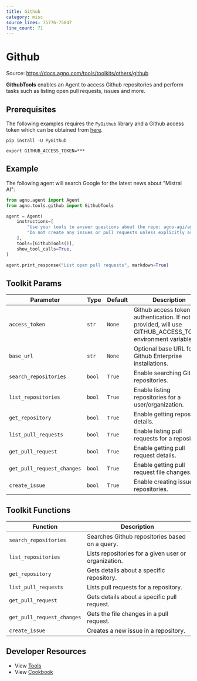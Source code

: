 ```yaml
---
title: Github
category: misc
source_lines: 75776-75847
line_count: 71
---
```


# Github
Source: https://docs.agno.com/tools/toolkits/others/github



**GithubTools** enables an Agent to access Github repositories and perform tasks such as listing open pull requests, issues and more.

## Prerequisites

The following examples requires the `PyGithub` library and a Github access token which can be obtained from [here](https://github.com/settings/tokens).

```shell
pip install -U PyGithub
```

```shell
export GITHUB_ACCESS_TOKEN=***
```

## Example

The following agent will search Google for the latest news about "Mistral AI":

```python cookbook/tools/github_tools.py
from agno.agent import Agent
from agno.tools.github import GithubTools

agent = Agent(
    instructions=[
        "Use your tools to answer questions about the repo: agno-agi/agno",
        "Do not create any issues or pull requests unless explicitly asked to do so",
    ],
    tools=[GithubTools()],
    show_tool_calls=True,
)

agent.print_response("List open pull requests", markdown=True)
```

## Toolkit Params

| Parameter                  | Type   | Default | Description                                                                                                   |
| -------------------------- | ------ | ------- | ------------------------------------------------------------------------------------------------------------- |
| `access_token`             | `str`  | `None`  | Github access token for authentication. If not provided, will use GITHUB\_ACCESS\_TOKEN environment variable. |
| `base_url`                 | `str`  | `None`  | Optional base URL for Github Enterprise installations.                                                        |
| `search_repositories`      | `bool` | `True`  | Enable searching Github repositories.                                                                         |
| `list_repositories`        | `bool` | `True`  | Enable listing repositories for a user/organization.                                                          |
| `get_repository`           | `bool` | `True`  | Enable getting repository details.                                                                            |
| `list_pull_requests`       | `bool` | `True`  | Enable listing pull requests for a repository.                                                                |
| `get_pull_request`         | `bool` | `True`  | Enable getting pull request details.                                                                          |
| `get_pull_request_changes` | `bool` | `True`  | Enable getting pull request file changes.                                                                     |
| `create_issue`             | `bool` | `True`  | Enable creating issues in repositories.                                                                       |

## Toolkit Functions

| Function                   | Description                                          |
| -------------------------- | ---------------------------------------------------- |
| `search_repositories`      | Searches Github repositories based on a query.       |
| `list_repositories`        | Lists repositories for a given user or organization. |
| `get_repository`           | Gets details about a specific repository.            |
| `list_pull_requests`       | Lists pull requests for a repository.                |
| `get_pull_request`         | Gets details about a specific pull request.          |
| `get_pull_request_changes` | Gets the file changes in a pull request.             |
| `create_issue`             | Creates a new issue in a repository.                 |

## Developer Resources

* View [Tools](https://github.com/agno-agi/agno/blob/main/libs/agno/agno/tools/github.py)
* View [Cookbook](https://github.com/agno-agi/agno/blob/main/cookbook/tools/github_tools.py)


